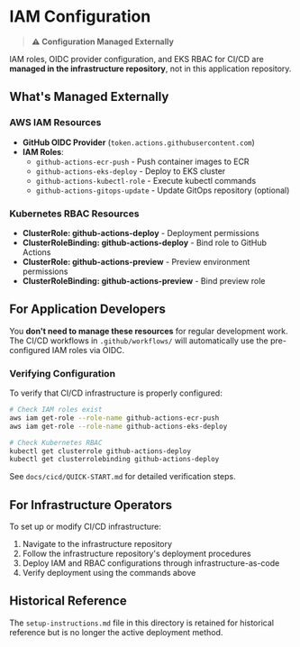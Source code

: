 # IAM Configuration

> **⚠️ Configuration Managed Externally**

IAM roles, OIDC provider configuration, and EKS RBAC for CI/CD are **managed in the infrastructure repository**, not in this application repository.

## What's Managed Externally

### AWS IAM Resources
- **GitHub OIDC Provider** (`token.actions.githubusercontent.com`)
- **IAM Roles**:
  - `github-actions-ecr-push` - Push container images to ECR
  - `github-actions-eks-deploy` - Deploy to EKS cluster
  - `github-actions-kubectl-role` - Execute kubectl commands
  - `github-actions-gitops-update` - Update GitOps repository (optional)

### Kubernetes RBAC Resources
- **ClusterRole: github-actions-deploy** - Deployment permissions
- **ClusterRoleBinding: github-actions-deploy** - Bind role to GitHub Actions
- **ClusterRole: github-actions-preview** - Preview environment permissions
- **ClusterRoleBinding: github-actions-preview** - Bind preview role

## For Application Developers

You **don't need to manage these resources** for regular development work. The CI/CD workflows in `.github/workflows/` will automatically use the pre-configured IAM roles via OIDC.

### Verifying Configuration

To verify that CI/CD infrastructure is properly configured:

```bash
# Check IAM roles exist
aws iam get-role --role-name github-actions-ecr-push
aws iam get-role --role-name github-actions-eks-deploy

# Check Kubernetes RBAC
kubectl get clusterrole github-actions-deploy
kubectl get clusterrolebinding github-actions-deploy
```

See `docs/cicd/QUICK-START.md` for detailed verification steps.

## For Infrastructure Operators

To set up or modify CI/CD infrastructure:

1. Navigate to the infrastructure repository
2. Follow the infrastructure repository's deployment procedures
3. Deploy IAM and RBAC configurations through infrastructure-as-code
4. Verify deployment using the commands above

## Historical Reference

The `setup-instructions.md` file in this directory is retained for historical reference but is no longer the active deployment method.
